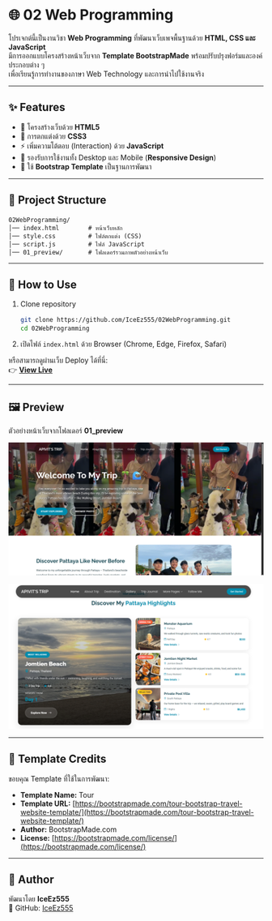 # 🌐 02 Web Programming

โปรเจกต์นี้เป็นงานวิชา **Web Programming** ที่พัฒนาเว็บเพจพื้นฐานด้วย **HTML, CSS และ JavaScript**  
มีการออกแบบโครงสร้างหน้าเว็บจาก **Template BootstrapMade** พร้อมปรับปรุงฟอร์มและองค์ประกอบต่าง ๆ  
เพื่อเรียนรู้การทำงานของภาษา Web Technology และการนำไปใช้งานจริง

---

## ✨ Features

- 📄 โครงสร้างเว็บด้วย **HTML5**
- 🎨 การตกแต่งด้วย **CSS3**
- ⚡ เพิ่มความโต้ตอบ (Interaction) ด้วย **JavaScript**
- 📱 รองรับการใช้งานทั้ง Desktop และ Mobile (**Responsive Design**)
- 🎨 ใช้ **Bootstrap Template** เป็นฐานการพัฒนา

---

## 📂 Project Structure

```
02WebProgramming/
│── index.html        # หน้าเว็บหลัก
│── style.css         # ไฟล์ตกแต่ง (CSS)
│── script.js         # ไฟล์ JavaScript
│── 01_preview/       # โฟลเดอร์รวมภาพตัวอย่างหน้าเว็บ
```

---

## 🚀 How to Use

1. Clone repository
   ```bash
   git clone https://github.com/IceEz555/02WebProgramming.git
   cd 02WebProgramming
   ```

2. เปิดไฟล์ `index.html` ด้วย Browser (Chrome, Edge, Firefox, Safari)

หรือสามารถดูผ่านเว็บ Deploy ได้ที่นี่:  
👉 **[View Live](https://02-web-programming.vercel.app/)**

---

## 🖼️ Preview

ตัวอย่างหน้าเว็บจากโฟลเดอร์ **01_preview**

![Preview1](01_Preview/01.png)  

![Preview2](01_Preview/02.png)  

---

## 📜 Template Credits

ขอบคุณ Template ที่ใช้ในการพัฒนา:  
- **Template Name:** Tour  
- **Template URL:** [https://bootstrapmade.com/tour-bootstrap-travel-website-template/](https://bootstrapmade.com/tour-bootstrap-travel-website-template/)  
- **Author:** BootstrapMade.com  
- **License:** [https://bootstrapmade.com/license/](https://bootstrapmade.com/license/)  

---

## 👤 Author

พัฒนาโดย **IceEz555**  
📌 GitHub: [IceEz555](https://github.com/IceEz555)  
